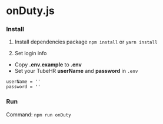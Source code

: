 # onDuty.js

### Install
1. Install dependencies package
`npm install` or `yarn install`

2. Set login info
  - Copy **.env.example** to **.env**
  - Set your TubeHR **userName** and **password** in `.env`
  
```
userName = ''
password = ''
```


### Run
Command: `npm run onDuty`
